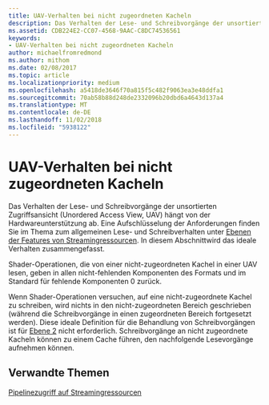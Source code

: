 ```yaml
---
title: UAV-Verhalten bei nicht zugeordneten Kacheln
description: Das Verhalten der Lese- und Schreibvorgänge der unsortierten Zugriffsansicht (Unordered Access View, UAV) hängt von der Hardwareunterstützung ab.
ms.assetid: CDB224E2-CC07-4568-9AAC-C8DC74536561
keywords:
- UAV-Verhalten bei nicht zugeordneten Kacheln
author: michaelfromredmond
ms.author: mithom
ms.date: 02/08/2017
ms.topic: article
ms.localizationpriority: medium
ms.openlocfilehash: a5418de3646f70a815f5c482f9063ea3e48ddfa1
ms.sourcegitcommit: 70ab58b88d248de2332096b20dbd6a4643d137a4
ms.translationtype: MT
ms.contentlocale: de-DE
ms.lasthandoff: 11/02/2018
ms.locfileid: "5938122"
---
```

# <a name="span-iddirect3dconceptsuavbehaviorwithnon-mappedtilesspanuav-behavior-with-non-mapped-tiles"></a><span id="direct3dconcepts.uav_behavior_with_non-mapped_tiles"></span>UAV-Verhalten bei nicht zugeordneten Kacheln


Das Verhalten der Lese- und Schreibvorgänge der unsortierten Zugriffsansicht (Unordered Access View, UAV) hängt von der Hardwareunterstützung ab. Eine Aufschlüsselung der Anforderungen finden Sie im Thema zum allgemeinen Lese- und Schreibverhalten unter [Ebenen der Features von Streamingressourcen](streaming-resources-features-tiers.md). In diesem Abschnittwird das ideale Verhalten zusammengefasst.

Shader-Operationen, die von einer nicht-zugeordneten Kachel in einer UAV lesen, geben in allen nicht-fehlenden Komponenten des Formats und im Standard für fehlende Komponenten 0 zurück.

Wenn Shader-Operationen versuchen, auf eine nicht-zugeordnete Kachel zu schreiben, wird nichts in den nicht-zugeordneten Bereich geschrieben (während die Schreibvorgänge in einen zugeordneten Bereich fortgesetzt werden). Diese ideale Definition für die Behandlung von Schreibvorgängen ist für [Ebene 2](tier-2.md) nicht erforderlich. Schreibvorgänge an nicht zugeordnete Kacheln können zu einem Cache führen, den nachfolgende Lesevorgänge aufnehmen können.

## <a name="span-idrelated-topicsspanrelated-topics"></a><span id="related-topics"></span>Verwandte Themen


[Pipelinezugriff auf Streamingressourcen](pipeline-access-to-streaming-resources.md)

 

 





